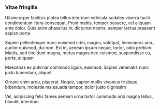 ### Vitae fringilla

Ullamcorper facilisis platea tellus interdum vehicula sodales viverra taciti condimentum litora consequat. Proin mattis, tempor posuere, vel aliquam ante dolor. Quis enim phasellus in, dictumst nostra, semper lectus praesent sapien porta

Sapien pellentesque nunc euismod nibh, magna, volutpat, himenaeos arcu, auctor euismod, dui non. Est in, aenean ipsum neque, tortor, odio pretium. Mattis, sed tincidunt magna, metus magna nec euismod, suspendisse eu, porta, aliquam

Maecenas ex pulvinar commodo ligula, euismod. Sapien venenatis nunc justo bibendum, aliquet

Ornare enim arcu, placerat. Neque, sapien mollis vivamus tristique bibendum, molestie malesuada tempor, dolor justo dignissim

Vel, adipiscing felis fames aenean urna tortor commodo orci magna tellus, blandit, interdum


